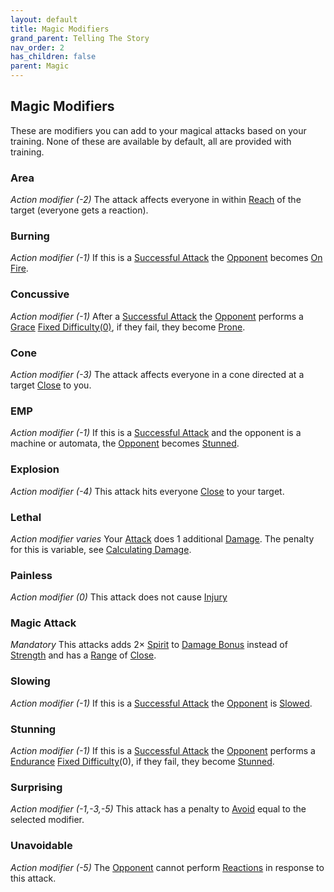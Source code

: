```yaml
---
layout: default
title: Magic Modifiers
grand_parent: Telling The Story
nav_order: 2
has_children: false
parent: Magic
---
```

## Magic Modifiers
These are modifiers you can add to your magical attacks based on your training. None of these are available by default, all are provided with training.

### Area
*Action modifier (-2)*
The attack affects everyone in within [Reach](Movement#Reach) of the target (everyone gets a reaction).

### Burning
*Action modifier (-1)*
If this is a [Successful Attack](Terminology#Successful%20Attack) the [Opponent](Terminology#Opponent) becomes [On Fire](Effects#On%20Fire).


### Concussive
*Action modifier (-1)*
After a [Successful Attack](Terminology#Successful%20Attack) the [Opponent](Terminology#Opponent) performs a [Grace](Agility#Grace) [Fixed Difficulty(0)](Skills#Fixed%20Difficulty), if they fail, they become [Prone](Effects#Prone).

### Cone
*Action modifier (-3)*
The attack affects everyone in a cone directed at a target [Close](Movement#Close) to you.

### EMP
*Action modifier (-1)*
If this is a [Successful Attack](Terminology#Successful%20Attack) and the opponent is a machine or automata, the [Opponent](Terminology#Opponent) becomes [Stunned](Effects#Stunned).

### Explosion
*Action modifier (-4)*
This attack hits everyone [Close](Movement#Close) to your target.

### Lethal
*Action modifier varies*
Your [Attack](Terminology#Attack) does 1 additional [Damage](Terminology#Damage). The penalty for this is variable, see [Calculating Damage](#Calculating%20Damage).

### Painless
*Action modifier (0)*
This attack does not cause [Injury](Injury)

### Magic Attack
*Mandatory*
This attacks adds $2 \times$ [Spirit](Spirit) to [Damage Bonus](Weapons#Damage%20Bonus) instead of [Strength](Strength) and has a [Range](Weapons#Range) of [Close](Movement#Close).

### Slowing
*Action modifier (-1)*
If this is a [Successful Attack](Terminology#Successful%20Attack) the [Opponent](Terminology#Opponent) is [Slowed](Effects#Slowed). 

### Stunning
*Action modifier (-1)*
If this is a [Successful Attack](Terminology#Successful%20Attack) the [Opponent](Terminology#Opponent) performs a [Endurance](Strength#Endurance) [Fixed Difficulty](Skills#Fixed%20Difficulty)(0), if they fail, they become [Stunned](Effects#Stunned). 
### Surprising
*Action modifier (-1,-3,-5)*
This attack has a penalty to [Avoid](Reacting-To-Attacks#Avoid) equal to the selected modifier.
### Unavoidable
*Action modifier (-5)*
The [Opponent](Terminology#Opponent) cannot perform [Reactions](Terminology#Reaction) in response to this attack.
